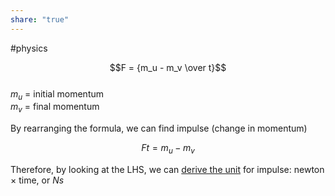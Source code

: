 ```yaml
---  
share: "true"  
---  
```

#physics  
  
$$F = {m_u - m_v \over t}$$  
$m_u$  = initial momentum  
$m_v$  = final momentum  
  
By rearranging the formula, we can find impulse (change in momentum)  
  
$$Ft = {m_u- m_v} $$  
  
Therefore, by looking at the LHS, we can [derive the unit](Derived%20units) for impulse: newton $\times$ time, or $Ns$ 